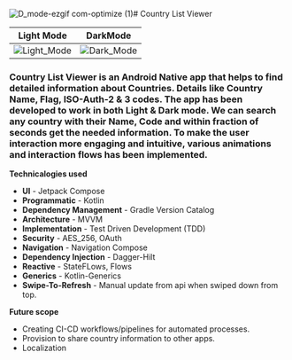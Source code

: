 ![D_mode-ezgif com-optimize (1)](https://github.com/user-attachments/assets/3c734ea4-d05d-472f-8671-f9c3e42720c1)# Country List Viewer

  Light Mode   |   DarkMode                            
:-------------:|:-------------:     
![Light_Mode](https://github.com/user-attachments/assets/ef1a6cdf-00f4-4a78-baf0-5681884c4f78)|![Dark_Mode](https://github.com/user-attachments/assets/65634cef-71d1-4ecd-9b6b-325c602266cc)

### Country List Viewer is an Android Native app that helps to find detailed information about Countries. Details like Country Name, Flag, ISO-Auth-2 & 3 codes. The app has been developed to work in both Light & Dark mode. We can search any country with their Name, Code and within fraction of seconds get the needed information. To make the user interaction more engaging and intuitive, various animations and interaction flows has been implemented.

**Technicalogies used**
- **UI** - Jetpack Compose
- **Programmatic** - Kotlin
- **Dependency Management** - Gradle Version Catalog
- **Architecture** - MVVM
- **Implementation** - Test Driven Development (TDD)
- **Security** - AES_256, OAuth
- **Navigation** - Navigation Compose
- **Dependency Injection** - Dagger-Hilt
- **Reactive** - StateFLows, Flows
- **Generics** - Kotlin-Generics
- **Swipe-To-Refresh** - Manual update from api 
  when swiped down from top.


**Future scope**
- Creating CI-CD workflows/pipelines for automated processes.
- Provision to share country information to other apps.
- Localization
